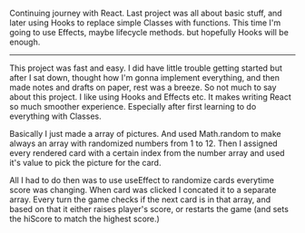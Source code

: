 Continuing journey with React. Last project was all about basic stuff, and later using Hooks to replace simple Classes with functions. This time
I'm going to use Effects, maybe lifecycle methods. but hopefully Hooks will be enough.

---

This project was fast and easy. I did have little trouble getting started but after I sat down, thought how I'm gonna implement everything, and then
made notes and drafts on paper, rest was a breeze.
So not much to say about this project. I like using Hooks and Effects etc. It makes writing React so much smoother experience. Especially after first
learning to do everything with Classes.

Basically I just made a array of pictures. And used Math.random to make always an array with randomized numbers from 1 to 12. Then I assigned every rendered
card with a certain index from the number array and used it's value to pick the picture for the card.

All I had to do then was to use useEffect to randomize cards everytime score was changing. When card was clicked I concated it to a separate array.
Every turn the game checks if the next card is in that array, and based on that it either raises player's score, or restarts the game (and sets the hiScore to
match the highest score.)
